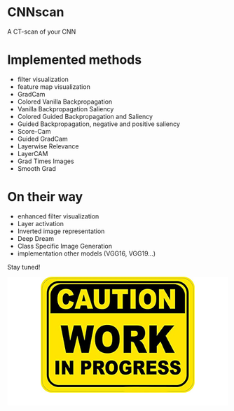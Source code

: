# CNNscan
A CT-scan of your CNN

# Implemented methods
* filter visualization
* feature map visualization
* GradCam
* Colored Vanilla Backpropagation
* Vanilla Backpropagation Saliency
* Colored Guided Backpropagation and Saliency
* Guided Backpropagation, negative and positive saliency
* Score-Cam
* Guided GradCam
* Layerwise Relevance
* LayerCAM
* Grad Times Images
* Smooth Grad

# On their way 
* enhanced filter visualization
* Layer activation
* Inverted image representation
* Deep Dream
* Class Specific Image Generation
* implementation other models (VGG16, VGG19...)

Stay tuned!

![work in progress](https://github.com/SalvatoreRa/CNNscan/blob/main/img/work_in_progress.png?raw=true)
